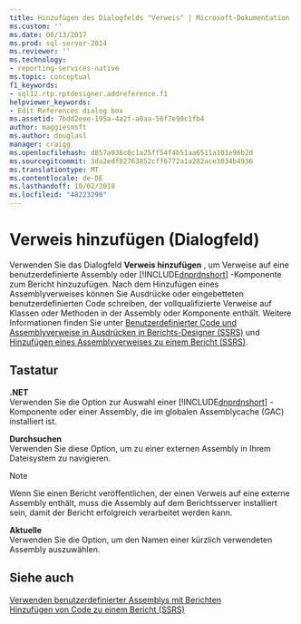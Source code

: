 ```yaml
---
title: Hinzufügen des Dialogfelds "Verweis" | Microsoft-Dokumentation
ms.custom: ''
ms.date: 06/13/2017
ms.prod: sql-server-2014
ms.reviewer: ''
ms.technology:
- reporting-services-native
ms.topic: conceptual
f1_keywords:
- sql12.rtp.rptdesigner.addreference.f1
helpviewer_keywords:
- Edit References dialog box
ms.assetid: 7bdd2eee-195a-4a2f-a0aa-56f7e90c1fb4
author: maggiesmsft
ms.author: douglasl
manager: craigg
ms.openlocfilehash: d857a936c0c1a25ff54f4b51aa6511a101e96b2d
ms.sourcegitcommit: 3da2edf82763852cff6772a1a282ace3034b4936
ms.translationtype: MT
ms.contentlocale: de-DE
ms.lasthandoff: 10/02/2018
ms.locfileid: "48223290"
---
```

# <a name="add-reference-dialog-box"></a>Verweis hinzufügen (Dialogfeld)
  Verwenden Sie das Dialogfeld **Verweis hinzufügen** , um Verweise auf eine benutzerdefinierte Assembly oder [!INCLUDE[dnprdnshort](../includes/dnprdnshort-md.md)] -Komponente zum Bericht hinzuzufügen. Nach dem Hinzufügen eines Assemblyverweises können Sie Ausdrücke oder eingebetteten benutzerdefinierten Code schreiben, der vollqualifizierte Verweise auf Klassen oder Methoden in der Assembly oder Komponente enthält. Weitere Informationen finden Sie unter [Benutzerdefinierter Code und Assemblyverweise in Ausdrücken in Berichts-Designer &#40;SSRS&#41;](report-design/custom-code-and-assembly-references-in-expressions-in-report-designer-ssrs.md) und [Hinzufügen eines Assemblyverweises zu einem Bericht &#40;SSRS&#41;](report-design/add-an-assembly-reference-to-a-report-ssrs.md).  
  
## <a name="options"></a>Tastatur  
 **.NET**  
 Verwenden Sie die Option zur Auswahl einer [!INCLUDE[dnprdnshort](../includes/dnprdnshort-md.md)] -Komponente oder einer Assembly, die im globalen Assemblycache (GAC) installiert ist.  
  
 **Durchsuchen**  
 Verwenden Sie diese Option, um zu einer externen Assembly in Ihrem Dateisystem zu navigieren.  
  
> [!NOTE]  
>  Wenn Sie einen Bericht veröffentlichen, der einen Verweis auf eine externe Assembly enthält, muss die Assembly auf dem Berichtsserver installiert sein, damit der Bericht erfolgreich verarbeitet werden kann.  
  
 **Aktuelle**  
 Verwenden Sie die Option, um den Namen einer kürzlich verwendeten Assembly auszuwählen.  
  
## <a name="see-also"></a>Siehe auch  
 [Verwenden benutzerdefinierter Assemblys mit Berichten](custom-assemblies/using-custom-assemblies-with-reports.md)   
 [Hinzufügen von Code zu einem Bericht (SSRS)](report-design/add-code-to-a-report-ssrs.md)  
  
  
